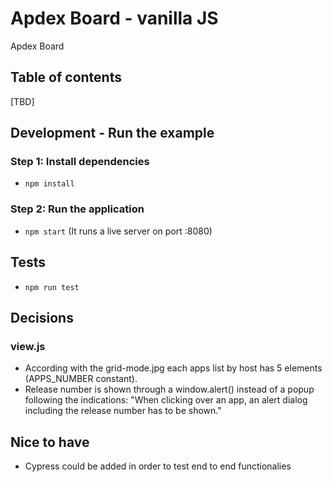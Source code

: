 # Apdex Board - vanilla JS
Apdex Board

## Table of contents
[TBD]

## Development - Run the example

### Step 1: Install dependencies
* `npm install`

### Step 2: Run the application
* `npm start` (It runs a live server on port :8080)

## Tests
* `npm run test`

## Decisions
### view.js
* According with the grid-mode.jpg each apps list by host has 5 elements (APPS_NUMBER constant).
* Release number is shown through a window.alert() instead of a popup following the indications: "When clicking over an app, an alert dialog including the release number has to be shown."

## Nice to have
* Cypress could be added in order to test end to end functionalies

